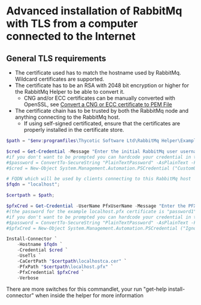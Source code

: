 [title]: # (Online RabbitMq Install w/ TLS)
[tags]: # (rabbitmq,installation)
[priority]: # (130)

# Advanced installation of RabbitMq with TLS from a computer connected to the Internet

## General TLS requirements

- The certificate used has to match the hostname used by RabbitMq. Wildcard certificates are supported.
- The certificate has to be an RSA with 2048 bit encryption or higher for the RabbitMq Helper to be able to convert it.
    - CNG and/or ECC certificates can be manually converted with OpenSSL, see [Convert a CNG or ECC certificate to PEM File](certificate/convert-cngecctopem.md)
- The certificate chain has to be trusted by both the RabbitMq node and anything connecting to the RabbitMq host.
    - If using self-signed certificated, ensure that the certificates are properly installed in the certificate store.

```powershell
$path = "$env:programfiles\Thycotic Software Ltd\RabbitMq Helper\Examples";

$cred = Get-Credential -Message "Enter the initial RabbitMq user username and password";
#if you don't want to be prompted you can hardcode your credential in the script
#$password = ConvertTo-SecureString "PlainTextPassword" -AsPlainText -Force
#$cred = New-Object System.Management.Automation.PSCredential ("CustomUserName", $password)

# FQDN which will be used by clients connecting to this RabbitMq host
$fqdn = "localhost";

$certpath = $path;

$pfxCred = Get-Credential -UserName PfxUserName -Message "Enter the PFX password. Username is ignored";
#(the password for the example localhost.pfx certificate is "password1")
#if you don't want to be prompted you can hardcode your credential in the script
#$password = ConvertTo-SecureString "PlainTextPassword" -AsPlainText -Force
#$pfxCred = New-Object System.Management.Automation.PSCredential ("Ignored", $password)

Install-Connector `
    -Hostname $fqdn `
    -Credential $cred `
    -UseTls `
    -CaCertPath "$certpath\localhostca.cer" `
    -PfxPath "$certpath\localhost.pfx" `
    -PfxCredential $pfxCred `
    -Verbose

```

There are more switches for this commandlet, your run "get-help install-connector" when inside the helper for more information